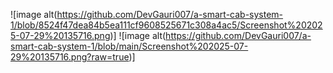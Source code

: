 ![image alt(https://github.com/DevGauri007/a-smart-cab-system-1/blob/8524f47dea84b5ea111cf9608525671c308a4ac5/Screenshot%202025-07-29%20135716.png)]
![image alt(https://github.com/DevGauri007/a-smart-cab-system-1/blob/main/Screenshot%202025-07-29%20135716.png?raw=true)]
